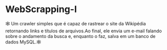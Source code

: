 # WebScrapping-I
🕸️ Um crawler simples que é capaz de rastrear o site da Wikipédia retornando links e títulos de arquivos.Ao final, ele envia um e-mail falando sobre o andamento da busca e, enquanto o faz, salva em um banco de dados MySQL.🕸️
